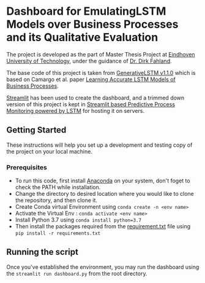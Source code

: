 # Dashboard for EmulatingLSTM Models over Business Processes and its Qualitative Evaluation

The project is developed as the part of Master Thesis Project at [Eindhoven University of Technology](https://www.tue.nl/en/), under the guidance of [Dr. Dirk Fahland](https://www.tue.nl/en/research/researchers/dirk-fahland/). 

The base code of this project is taken from [GenerativeLSTM v1.1.0](https://github.com/AdaptiveBProcess/GenerativeLSTM/releases/tag/v1.1.0) which is based on Camargo et al. paper [Learning Accurate LSTM Models of Business Processes](https://link.springer.com/chapter/10.1007/978-3-030-26619-6_19).

[Streamlit](https://docs.streamlit.io/) has been used to create the dashboard, and a trimmed down version of this project is kept in [Streamlit based Predictive Process Monitoring powered by LSTM](https://github.com/rhnfzl/streamlit-predictive-process-monitoring-dashboard-using-lstm) for hosting it on servers.

## Getting Started

These instructions will help you set up a development and testing copy of the project on your local machine.

### Prerequisites

- To run this code, first install [Anaconda](https://www.anaconda.com/products/individual) on your system, don't foget to check the PATH while installation.
- Change the directory to desired location where you would like to clone the repository, and then clone it.
- Create Conda virtual Environment using ```conda create -n <env name>```
- Activate the Virtual Env : ```conda activate <env name>```
- Install Python 3.7 using ```conda install python=3.7```
- Then install the packages required from the [requirement.txt](https://github.com/rhnfzl/business-process-dashboard-for-lstm/blob/master/requirements.txt) file using ```pip install -r requirements.txt```


## Running the script

Once you've established the environment, you may run the dashboard using the ```streamlit run dashboard.py``` from the root directory.


<!---
# DeepGenerator: Learning Accurate Generative Models of Business Processes with LSTM Neural Networks

The code here presented is able to execute different pre- and post-processing methods and architectures for building and using generative models from event logs in XES format using LSTM anf GRU neural networks. This code can perform the next tasks:


* Training LSTM neuronal networks using an event log as input.
* Generate full event logs using a trained LSTM neuronal network.
* Predict the remaining time and the continuation (suffix) of an incomplete business process trace. 


## Getting Started

These instructions will get you a copy of the project up and running on your local machine for development and testing purposes. 

### Prerequisites

To execute this code you just need to install Anaconda in your system, and create an environment using the *environment.yml* specification provided in the repository.

## Running the script

Once created the environment, you can perform each one of the tasks, specifying the following parameters in the lstm.py module, or by command line as is described below:

*Training LSTM neuronal network:* To perform this task you need to set the required activity (-a) as 'training' followed by the name of the (-f) event log, and all the following parameters:

* Implementation (-i): type of keras lstm implementation 1 cpu, 2 gpu
* lSTM activation function (-l): lSTM optimization function (see keras doc), None to set it up as the default value.
* Dense activation function (-d): dense layer activation function (see keras doc), None to set it up as the default value.
* optimization function (-p): optimization function (see keras doc).
* Scaling method (-n) = relative time between events scaling method max or lognorm.
* Model type (-m): type of LSTM model one of specialized, concatenated, shared_cat, shared_cat_gru, specialized_gru or concatenated_gru.
* N-gram size (-z): Size of the n-gram (temporal dimension)
* LSTM layer sizes (-y): Size of the LSTM layers.

```
(lstm_env) C:\sc_lstm>python lstm.py -a training -f Helpdesk.xes -i 1 -l None -d linear -p Nadam -n lognorm -m shared_cat -z 5 -y 100
```

*Predictive task:* It is possible to execute various predictive tasks with DeepGenerator, such as predicting the next event, the case continuation, and the remaining time of an ongoing case. Similarly, it is possible to generate complete event logs starting from a zero prefix size. To perform these tasks, you need to set the activity (-a) as ‘predict_next’ for the next event prediction, ‘pred_sfx’ for case continuation and remaining time, and ‘pred_log’ for the full event log generation. Additionally, it's required to indicate the folder where the predictive model is located (-c), and the name of the .h5 model (-b). Finally, you need to specify the method for selecting the next predicted task (-v) ‘random_choice’ or ‘arg_max’ and the number of repetitions of the experiment (-r). **NB! The folders and models were generated in the training task and can be found in the output_files folder:

```
(lstm_env) C:\sc_lstm>-a pred_log -c 20201001_426975C9_FAC6_453A_9F0B_4DD528CB554B -b "model_shared_cat_02-1.10.h5" -v "random_choice" -r 1"
```
*Predict the next event and role:* To perform this task the only changes with respect with the previous ones are that you need to set the required activity as 'predict_next' and its not necesary to set the maximum trace length:

```
(lstm_env) C:\sc_lstm>python lstm.py -a predict_next -c 20190228_155935509575 -b "model_rd_150 Nadam_22-0.59.h5" -x False
```
## Examples

Models examples and experimental results can be found at <a href="http://kodu.ut.ee/~chavez85/bpm2019/" target="_blank">examples</a>
## Authors

* **Manuel Camargo**
* **Marlon Dumas**
* **Oscar Gonzalez-Rojas**

-->